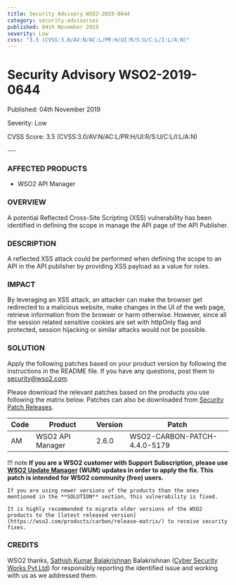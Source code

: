 ```yaml
---
title: Security Advisory WSO2-2019-0644
category: security-advisories
published: 04th November 2019
severity: Low
cvss: "3.5 (CVSS:3.0/AV:N/AC:L/PR:H/UI:R/S:U/C:L/I:L/A:N)"
---
```


# Security Advisory WSO2-2019-0644

<p class="doc-version">Published: 04th November 2019</p>
<p class="doc-version">Severity: Low</p>
<p class="doc-version">CVSS Score: 3.5 (CVSS:3.0/AV:N/AC:L/PR:H/UI:R/S:U/C:L/I:L/A:N)</p>
---

### AFFECTED PRODUCTS
* WSO2 API Manager


### OVERVIEW
A potential Reflected Cross-Site Scripting (XSS) vulnerability has been identified in defining the scope in manage the API page of the API Publisher.


### DESCRIPTION
A reflected XSS attack could be performed when defining the scope to an API in the API publisher by providing XSS payload as a value for roles.


### IMPACT
By leveraging an XSS attack, an attacker can make the browser get redirected to a malicious website, make changes in the UI of the web page, retrieve information from the browser or harm otherwise. However, since all the session related sensitive cookies are set with httpOnly flag and protected, session hijacking or similar attacks would not be possible.


### SOLUTION
Apply the following patches based on your product version by following the instructions in the README file. If you have any questions, post them to <security@wso2.com>.

Please download the relevant patches based on the products you use following the matrix below. Patches can also be downloaded from [Security Patch Releases](https://wso2.com/security-patch-releases/).


| **Code** | **Product**            | **Version** | **Patch**                    |
| -------- | ---------------------- | ----------- | ---------------------------- |
| AM       | WSO2 API Manager       | 2.6.0       | WSO2-CARBON-PATCH-4.4.0-5179 |


!!! note
    **If you are a WSO2 customer with Support Subscription, please use [WSO2 Update Manager](https://wso2.com/updates/wum) (WUM) updates in order to apply the fix. This patch is intended for WSO2 community (free) users.**

    If you are using newer versions of the products than the ones mentioned in the **SOLUTION** section, this vulnerability is fixed.

    It is highly recommended to migrate older versions of the WSO2 products to the [latest released version](https://wso2.com/products/carbon/release-matrix/) to receive security fixes.


### CREDITS
WSO2 thanks, [Sathish Kumar Balakrishnan](https://sathish.co.in/) Balakrishnan ([Cyber Security Works Pvt Ltd](https://cybersecurityworks.com/)) for responsibly reporting the identified issue and working with us as we addressed them.
